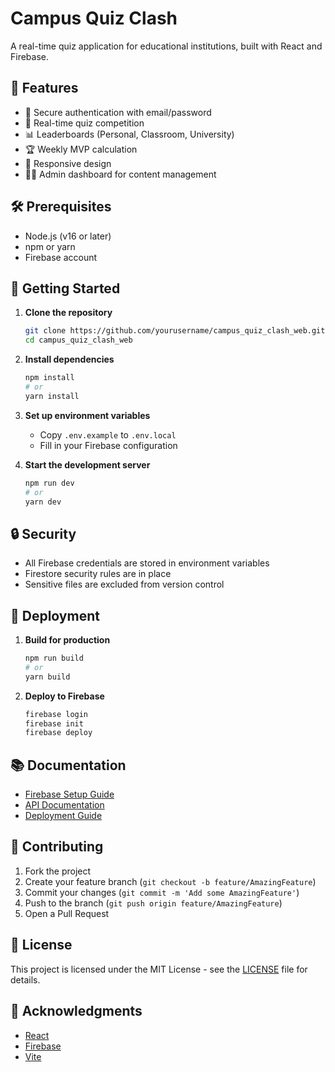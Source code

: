 # Campus Quiz Clash

A real-time quiz application for educational institutions, built with React and Firebase.

## 🚀 Features

- 🔐 Secure authentication with email/password
- 🎯 Real-time quiz competition
- 📊 Leaderboards (Personal, Classroom, University)
- 🏆 Weekly MVP calculation
- 📱 Responsive design
- 👨‍💼 Admin dashboard for content management

## 🛠️ Prerequisites

- Node.js (v16 or later)
- npm or yarn
- Firebase account

## 🚀 Getting Started

1. **Clone the repository**
   ```bash
   git clone https://github.com/yourusername/campus_quiz_clash_web.git
   cd campus_quiz_clash_web
   ```

2. **Install dependencies**
   ```bash
   npm install
   # or
   yarn install
   ```

3. **Set up environment variables**
   - Copy `.env.example` to `.env.local`
   - Fill in your Firebase configuration

4. **Start the development server**
   ```bash
   npm run dev
   # or
   yarn dev
   ```

## 🔒 Security

- All Firebase credentials are stored in environment variables
- Firestore security rules are in place
- Sensitive files are excluded from version control

## 🔧 Deployment

1. **Build for production**
   ```bash
   npm run build
   # or
   yarn build
   ```

2. **Deploy to Firebase**
   ```bash
   firebase login
   firebase init
   firebase deploy
   ```

## 📚 Documentation

- [Firebase Setup Guide](docs/FIREBASE_SETUP.md)
- [API Documentation](docs/API.md)
- [Deployment Guide](docs/DEPLOYMENT.md)

## 🤝 Contributing

1. Fork the project
2. Create your feature branch (`git checkout -b feature/AmazingFeature`)
3. Commit your changes (`git commit -m 'Add some AmazingFeature'`)
4. Push to the branch (`git push origin feature/AmazingFeature`)
5. Open a Pull Request

## 📝 License

This project is licensed under the MIT License - see the [LICENSE](LICENSE) file for details.

## 🙏 Acknowledgments

- [React](https://reactjs.org/)
- [Firebase](https://firebase.google.com/)
- [Vite](https://vitejs.dev/)
